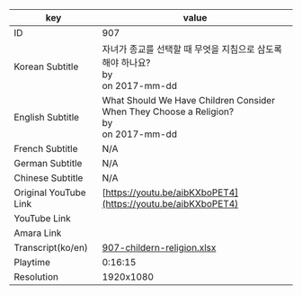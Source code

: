 |  key  |  value  |
|-------|---------|
| ID            | 907 |
| Korean Subtitle |  자녀가 종교를 선택할 때 무엇을 지침으로 삼도록 해야 하나요?<br>by <br>on 2017-mm-dd<br>|
| English Subtitle | What Should We Have Children Consider When They Choose a Religion? <br>by <br>on 2017-mm-dd<br>|
| French Subtitle | N/A |
| German Subtitle | N/A |
| Chinese Subtitle | N/A |
| Original YouTube Link  | [https://youtu.be/aibKXboPET4](https://youtu.be/aibKXboPET4) |
| YouTube Link  |  |
| Amara Link    |  |
| Transcript(ko/en) | [907-childern-religion.xlsx](https://github.com/jungtosociety/dharma-qna/raw/master/sub/907/907-childern-religion.xlsx) |
| Playtime | 0:16:15 |
| Resolution | 1920x1080|
